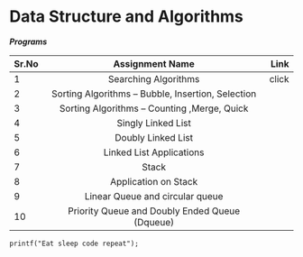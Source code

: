 # Data Structure and Algorithms 

***Programs***



| Sr.No |               Assignment Name                    | Link  |
| ------|:------------------------------------------------:| -----:|
| 1     |Searching Algorithms                              | click |
| 2     |Sorting Algorithms – Bubble, Insertion, Selection |       |
| 3     |Sorting Algorithms – Counting ,Merge, Quick       |       |
| 4     |Singly Linked List                                |       |
| 5     |Doubly Linked List                                |       |
| 6     |Linked List Applications                          |       |
| 7     |Stack                                             |       |
| 8     |Application on Stack                              |       |
| 9     |Linear Queue and circular queue                   |       |
|10     |Priority Queue and Doubly Ended Queue (Dqueue)    |       |

 

```clang
printf("Eat sleep code repeat");
```

